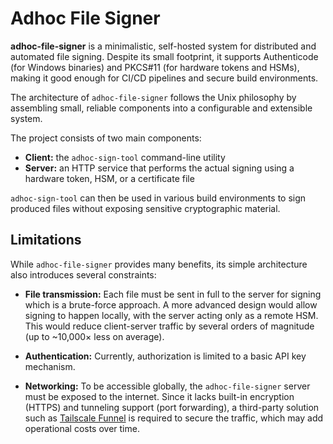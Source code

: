 # Adhoc File Signer

**adhoc-file-signer** is a minimalistic, self-hosted system for distributed and
automated file signing. Despite its small footprint, it supports Authenticode
(for Windows binaries) and PKCS#11 (for hardware tokens and HSMs), making it
good enough for CI/CD pipelines and secure build environments.

The architecture of `adhoc-file-signer` follows the Unix philosophy by
assembling small, reliable components into a configurable and extensible system.

The project consists of two main components:

- **Client:** the `adhoc-sign-tool` command-line utility
- **Server:** an HTTP service that performs the actual signing using a hardware
  token, HSM, or a certificate file

`adhoc-sign-tool` can then be used in various build environments to sign
produced files without exposing sensitive cryptographic material.

## Limitations

While `adhoc-file-signer` provides many benefits, its simple architecture also
introduces several constraints:

- **File transmission:** Each file must be sent in full to the server for
  signing which is a brute-force approach. A more advanced design would allow
  signing to happen locally, with the server acting only as a remote HSM. This
  would reduce client-server traffic by several orders of magnitude (up to
  ~10,000× less on average).

- **Authentication:** Currently, authorization is limited to a basic API key
  mechanism.

- **Networking:** To be accessible globally, the `adhoc-file-signer` server must
  be exposed to the internet. Since it lacks built-in encryption (HTTPS) and
  tunneling support (port forwarding), a third-party solution such as
  [Tailscale Funnel](https://tailscale.com/kb/1223/funnel) is required to secure
  the traffic, which may add operational costs over time.
